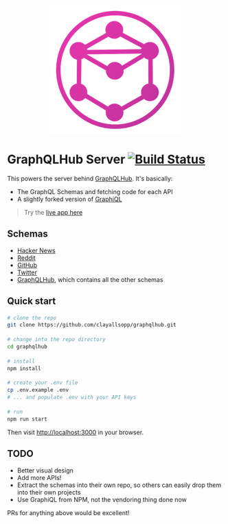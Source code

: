<p align="center">
  <img src="public/images/graphqlhub-logo.png" alt="GraphQLHub Logo" width="305" height="300"/>
</p>

# GraphQLHub Server [![Build Status](https://travis-ci.org/clayallsopp/graphqlhub.svg)](https://travis-ci.org/clayallsopp/graphqlhub)

This powers the server behind [GraphQLHub](http://www.graphqlhub.com/). It's basically:

- The GraphQL Schemas and fetching code for each API
- A slightly forked version of [GraphiQL](https://github.com/graphql/graphiql)

> Try the [live app here](https://www.graphqlhub.com/)

## Schemas

- [Hacker News](schemas/hn.js)
- [Reddit](schemas/reddit.js)
- [GitHub](schemas/github.js)
- [Twitter](schemas/twitter.js)
- [GraphQLHub](schemas/graphqlhub.js), which contains all the other schemas

## Quick start

```bash
# clone the repo
git clone https://github.com/clayallsopp/graphqlhub.git

# change into the repo directory
cd graphqlhub

# install 
npm install

# create your .env file 
cp .env.example .env
# ... and populate .env with your API keys

# run
npm run start
```

Then visit [http://localhost:3000](http://localhost:3000) in your browser. 

## TODO

- Better visual design
- Add more APIs!
- Extract the schemas into their own repo, so others can easily drop them into their own projects
- Use GraphiQL from NPM, not the vendoring thing done now

PRs for anything above would be excellent!
